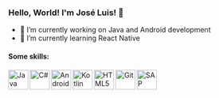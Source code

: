 ### Hello, World! I'm José Luis! 👋

- 🚀 I’m currently working on Java and Android development
- 🌱 I’m currently learning React Native

#### Some skills:


<img align="left" src="https://simpleicons.org/icons/java.svg" alt="Java" height="40px" />
<img align="left" src="https://simpleicons.org/icons/csharp.svg" alt="C#" height="40px" />
<img align="left" src="https://simpleicons.org/icons/androidstudio.svg" alt="Android Studio" height="40px" />
<img align="left" src="https://simpleicons.org/icons/kotlin.svg" alt="Kotlin" height="40px" />
<img align="left" src="https://simpleicons.org/icons/html5.svg" alt="HTML5" height="40px" />
<img align="left" src="https://simpleicons.org/icons/git.svg" alt="Git" height="40px" />
<img align="left" src="https://simpleicons.org/icons/sap.svg" alt="SAP" height="40px" />

<!--
**joseluisbn/joseluisbn** is a ✨ _special_ ✨ repository because its `README.md` (this file) appears on your GitHub profile.

Here are some ideas to get you started:

- 👯 I’m looking to collaborate on ...
- 🤔 I’m looking for help with ...
- 💬 Ask me about ...
- 📫 How to reach me: ...
- 😄 Pronouns: ...
- ⚡ Fun fact: ...
-->
